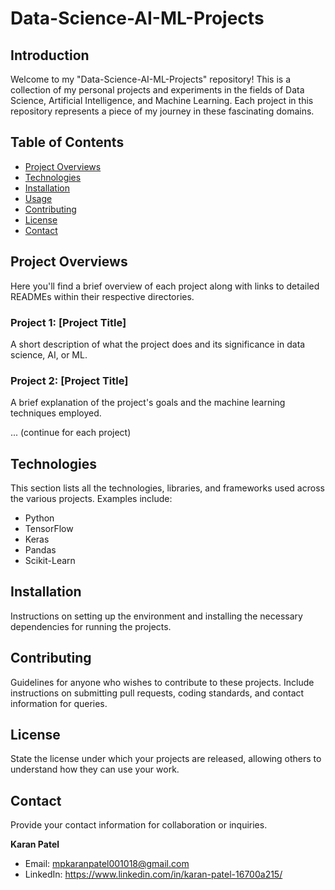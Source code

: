 # Data-Science-AI-ML-Projects

## Introduction
Welcome to my "Data-Science-AI-ML-Projects" repository! This is a collection of my personal projects and experiments in the fields of Data Science, Artificial Intelligence, and Machine Learning. Each project in this repository represents a piece of my journey in these fascinating domains.

## Table of Contents
- [Project Overviews](#project-overviews)
- [Technologies](#technologies)
- [Installation](#installation)
- [Usage](#usage)
- [Contributing](#contributing)
- [License](#license)
- [Contact](#contact)

## Project Overviews
Here you'll find a brief overview of each project along with links to detailed READMEs within their respective directories.

### Project 1: [Project Title]
A short description of what the project does and its significance in data science, AI, or ML.

### Project 2: [Project Title]
A brief explanation of the project's goals and the machine learning techniques employed.

... (continue for each project)

## Technologies
This section lists all the technologies, libraries, and frameworks used across the various projects. Examples include:
- Python
- TensorFlow
- Keras
- Pandas
- Scikit-Learn

## Installation
Instructions on setting up the environment and installing the necessary dependencies for running the projects.



## Contributing
Guidelines for anyone who wishes to contribute to these projects. Include instructions on submitting pull requests, coding standards, and contact information for queries.

## License
State the license under which your projects are released, allowing others to understand how they can use your work.

## Contact
Provide your contact information for collaboration or inquiries.

**Karan Patel**
- Email: mpkaranpatel001018@gmail.com
- LinkedIn: https://www.linkedin.com/in/karan-patel-16700a215/


